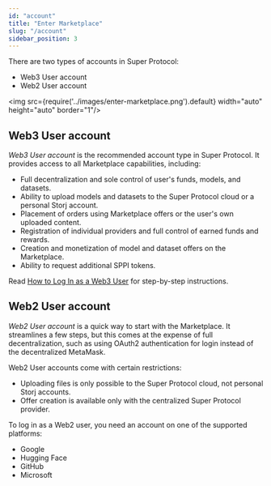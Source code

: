 ```yaml
---
id: "account"
title: "Enter Marketplace"
slug: "/account"
sidebar_position: 3
---
```


There are two types of accounts in Super Protocol:

- Web3 User account
- Web2 User account

<img src={require('../images/enter-marketplace.png').default} width="auto" height="auto" border="1"/>
<br/>

## Web3 User account

_Web3 User account_ is the recommended account type in Super Protocol. It provides access to all Marketplace capabilities, including:

- Full decentralization and sole control of user's funds, models, and datasets.
- Ability to upload models and datasets to the Super Protocol cloud or a personal Storj account.
- Placement of <a id="order"><span className="dashed-underline">orders</span></a> using Marketplace <a id="offer"><span className="dashed-underline">offers</span></a> or the user's own uploaded content.
- Registration of individual providers and full control of earned funds and rewards.
- Creation and monetization of model and dataset offers on the Marketplace.
- Ability to request additional SPPI tokens.

Read [How to Log In as a Web3 User](/guides/log-in) for step-by-step instructions.

## Web2 User account

_Web2 User account_ is a quick way to start with the Marketplace. It streamlines a few steps, but this comes at the expense of full decentralization, such as using OAuth2 authentication for login instead of the decentralized MetaMask.

Web2 User accounts come with certain restrictions:

- Uploading files is only possible to the Super Protocol cloud, not personal Storj accounts.
- Offer creation is available only with the centralized Super Protocol provider.

To log in as a Web2 user, you need an account on one of the supported platforms:

- Google
- Hugging Face
- GitHub
- Microsoft
